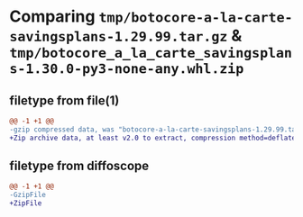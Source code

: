 # Comparing `tmp/botocore-a-la-carte-savingsplans-1.29.99.tar.gz` & `tmp/botocore_a_la_carte_savingsplans-1.30.0-py3-none-any.whl.zip`

## filetype from file(1)

```diff
@@ -1 +1 @@
-gzip compressed data, was "botocore-a-la-carte-savingsplans-1.29.99.tar", last modified: Sat Mar 25 01:23:12 2023, max compression
+Zip archive data, at least v2.0 to extract, compression method=deflate
```

## filetype from diffoscope

```diff
@@ -1 +1 @@
-GzipFile
+ZipFile
```

